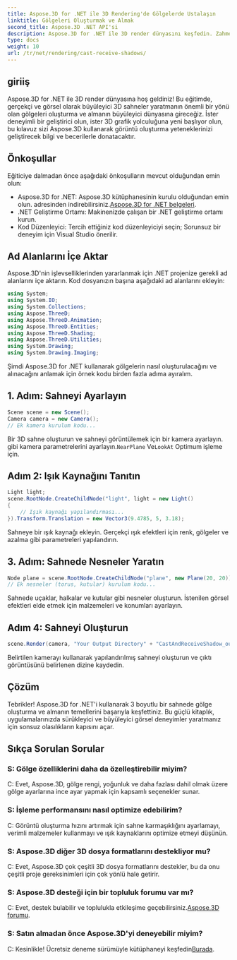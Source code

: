 ```yaml
---
title: Aspose.3D for .NET ile 3D Rendering'de Gölgelerde Ustalaşın
linktitle: Gölgeleri Oluşturmak ve Almak
second_title: Aspose.3D .NET API'si
description: Aspose.3D for .NET ile 3D render dünyasını keşfedin. Zahmetsizce gölgeler oluşturun ve alın. Şimdi ücretsiz deneme sürümünü indirin!
type: docs
weight: 10
url: /tr/net/rendering/cast-receive-shadows/
---
```

## giriiş
Aspose.3D for .NET ile 3D render dünyasına hoş geldiniz! Bu eğitimde, gerçekçi ve görsel olarak büyüleyici 3D sahneler yaratmanın önemli bir yönü olan gölgeleri oluşturma ve almanın büyüleyici dünyasına gireceğiz. İster deneyimli bir geliştirici olun, ister 3D grafik yolculuğuna yeni başlıyor olun, bu kılavuz sizi Aspose.3D kullanarak görüntü oluşturma yeteneklerinizi geliştirecek bilgi ve becerilerle donatacaktır.
## Önkoşullar
Eğiticiye dalmadan önce aşağıdaki önkoşulların mevcut olduğundan emin olun:
-  Aspose.3D for .NET: Aspose.3D kütüphanesinin kurulu olduğundan emin olun. adresinden indirebilirsiniz.[Aspose.3D for .NET belgeleri](https://reference.aspose.com/3d/net/).
- .NET Geliştirme Ortamı: Makinenizde çalışan bir .NET geliştirme ortamı kurun.
- Kod Düzenleyici: Tercih ettiğiniz kod düzenleyiciyi seçin; Sorunsuz bir deneyim için Visual Studio önerilir.
## Ad Alanlarını İçe Aktar
Aspose.3D'nin işlevselliklerinden yararlanmak için .NET projenize gerekli ad alanlarını içe aktarın. Kod dosyanızın başına aşağıdaki ad alanlarını ekleyin:
```csharp
using System;
using System.IO;
using System.Collections;
using Aspose.ThreeD;
using Aspose.ThreeD.Animation;
using Aspose.ThreeD.Entities;
using Aspose.ThreeD.Shading;
using Aspose.ThreeD.Utilities;
using System.Drawing;
using System.Drawing.Imaging;
```
Şimdi Aspose.3D for .NET kullanarak gölgelerin nasıl oluşturulacağını ve alınacağını anlamak için örnek kodu birden fazla adıma ayıralım.
## 1. Adım: Sahneyi Ayarlayın
```csharp
Scene scene = new Scene();
Camera camera = new Camera();
// Ek kamera kurulum kodu...
```
Bir 3D sahne oluşturun ve sahneyi görüntülemek için bir kamera ayarlayın. gibi kamera parametrelerini ayarlayın.`NearPlane` Ve`LookAt` Optimum işleme için.
## Adım 2: Işık Kaynağını Tanıtın
```csharp
Light light;
scene.RootNode.CreateChildNode("light", light = new Light()
{
    // Işık kaynağı yapılandırması...
}).Transform.Translation = new Vector3(9.4785, 5, 3.18);
```
Sahneye bir ışık kaynağı ekleyin. Gerçekçi ışık efektleri için renk, gölgeler ve azalma gibi parametreleri yapılandırın.
## 3. Adım: Sahnede Nesneler Yaratın
```csharp
Node plane = scene.RootNode.CreateChildNode("plane", new Plane(20, 20));
// Ek nesneler (torus, kutular) kurulum kodu...
```
Sahnede uçaklar, halkalar ve kutular gibi nesneler oluşturun. İstenilen görsel efektleri elde etmek için malzemeleri ve konumları ayarlayın.
## Adım 4: Sahneyi Oluşturun
```csharp
scene.Render(camera, "Your Output Directory" + "CastAndReceiveShadow_out.png", new Size(1024, 1024), ImageFormat.Png, opt);
```
Belirtilen kamerayı kullanarak yapılandırılmış sahneyi oluşturun ve çıktı görüntüsünü belirlenen dizine kaydedin.
## Çözüm
Tebrikler! Aspose.3D for .NET'i kullanarak 3 boyutlu bir sahnede gölge oluşturma ve almanın temellerini başarıyla keşfettiniz. Bu güçlü kitaplık, uygulamalarınızda sürükleyici ve büyüleyici görsel deneyimler yaratmanız için sonsuz olasılıkların kapısını açar.
## Sıkça Sorulan Sorular
### S: Gölge özelliklerini daha da özelleştirebilir miyim?
C: Evet, Aspose.3D, gölge rengi, yoğunluk ve daha fazlası dahil olmak üzere gölge ayarlarına ince ayar yapmak için kapsamlı seçenekler sunar.
### S: İşleme performansını nasıl optimize edebilirim?
C: Görüntü oluşturma hızını artırmak için sahne karmaşıklığını ayarlamayı, verimli malzemeler kullanmayı ve ışık kaynaklarını optimize etmeyi düşünün.
### S: Aspose.3D diğer 3D dosya formatlarını destekliyor mu?
C: Evet, Aspose.3D çok çeşitli 3D dosya formatlarını destekler, bu da onu çeşitli proje gereksinimleri için çok yönlü hale getirir.
### S: Aspose.3D desteği için bir topluluk forumu var mı?
 C: Evet, destek bulabilir ve toplulukla etkileşime geçebilirsiniz.[Aspose.3D forumu](https://forum.aspose.com/c/3d/18).
### S: Satın almadan önce Aspose.3D'yi deneyebilir miyim?
 C: Kesinlikle! Ücretsiz deneme sürümüyle kütüphaneyi keşfedin[Burada](https://releases.aspose.com/).